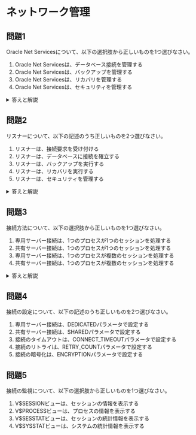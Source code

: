 # ネットワーク管理

## 問題1
Oracle Net Servicesについて、以下の選択肢から正しいものを1つ選びなさい。

1. Oracle Net Servicesは、データベース接続を管理する
2. Oracle Net Servicesは、バックアップを管理する
3. Oracle Net Servicesは、リカバリを管理する
4. Oracle Net Servicesは、セキュリティを管理する

<details>
<summary>答えと解説</summary>

### 答え
1. Oracle Net Servicesは、データベース接続を管理する

### 解説
Oracle Net Servicesは、Oracleデータベースのネットワーク接続を管理するための機能です。主な機能には以下のようなものがあります：
- リスナーの管理
- 接続の確立
- 接続の暗号化
- 接続の負荷分散

</details>

## 問題2
リスナーについて、以下の記述のうち正しいものを2つ選びなさい。

1. リスナーは、接続要求を受け付ける
2. リスナーは、データベースに接続を確立する
3. リスナーは、バックアップを実行する
4. リスナーは、リカバリを実行する
5. リスナーは、セキュリティを管理する

<details>
<summary>答えと解説</summary>

### 答え
1. リスナーは、接続要求を受け付ける
2. リスナーは、データベースに接続を確立する

### 解説
リスナーは、Oracleデータベースの接続を管理する重要なコンポーネントです：
- 接続要求の受付：クライアントからの接続要求を受け付け
- 接続の確立：データベースへの接続を確立
- 接続の管理：接続の状態を管理
- 接続の監視：接続の状態を監視

</details>

## 問題3
接続方法について、以下の選択肢から正しいものを1つ選びなさい。

1. 専用サーバー接続は、1つのプロセスが1つのセッションを処理する
2. 共有サーバー接続は、1つのプロセスが1つのセッションを処理する
3. 専用サーバー接続は、1つのプロセスが複数のセッションを処理する
4. 共有サーバー接続は、1つのプロセスが複数のセッションを処理する

<details>
<summary>答えと解説</summary>

### 答え
1. 専用サーバー接続は、1つのプロセスが1つのセッションを処理する

### 解説
接続方法には以下のようなものがあります：
- 専用サーバー接続：1つのプロセスが1つのセッションを処理
- 共有サーバー接続：1つのプロセスが複数のセッションを処理
- 接続プール：接続を再利用して効率化
- 接続の負荷分散：複数のリスナーで接続を分散

</details>

## 問題4
接続の設定について、以下の記述のうち正しいものを2つ選びなさい。

1. 専用サーバー接続は、DEDICATEDパラメータで設定する
2. 共有サーバー接続は、SHAREDパラメータで設定する
3. 接続のタイムアウトは、CONNECT_TIMEOUTパラメータで設定する
4. 接続のリトライは、RETRY_COUNTパラメータで設定する
5. 接続の暗号化は、ENCRYPTIONパラメータで設定する

## 問題5
接続の監視について、以下の選択肢から正しいものを1つ選びなさい。

1. V$SESSIONビューは、セッションの情報を表示する
2. V$PROCESSビューは、プロセスの情報を表示する
3. V$SESSTATビューは、セッションの統計情報を表示する
4. V$SYSSTATビューは、システムの統計情報を表示する 